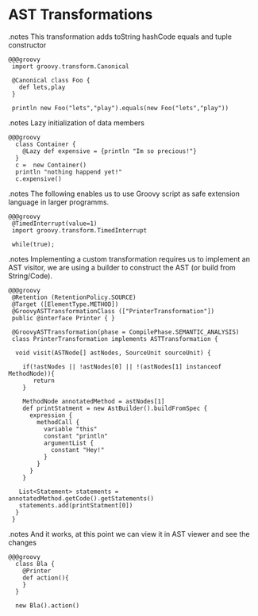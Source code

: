 <!SLIDE title>
# AST Transformations #

<!SLIDE  execute smaller>
.notes This transformation adds toString hashCode equals and tuple constructor

    @@@groovy
     import groovy.transform.Canonical

     @Canonical class Foo {
       def lets,play
     }

     println new Foo("lets","play").equals(new Foo("lets","play"))


<!SLIDE  execute smaller>
.notes Lazy initialization of data members

    @@@groovy
      class Container {
        @Lazy def expensive = {println "Im so precious!"}
      }
      c =  new Container()
      println "nothing happend yet!"
      c.expensive() 


<!SLIDE  execute>
.notes The following enables us to use Groovy script as safe extension language in larger programms.

    @@@groovy
     @TimedInterrupt(value=1)
     import groovy.transform.TimedInterrupt

     while(true); 


<!SLIDE smaller>
.notes Implementing a custom transformation requires us to implement an AST visitor, we are using a builder to construct the AST (or build from String/Code).

    @@@groovy
     @Retention (RetentionPolicy.SOURCE)
     @Target ([ElementType.METHOD])
     @GroovyASTTransformationClass (["PrinterTransformation"])
     public @interface Printer { }

     @GroovyASTTransformation(phase = CompilePhase.SEMANTIC_ANALYSIS)
     class PrinterTransformation implements ASTTransformation {

      void visit(ASTNode[] astNodes, SourceUnit sourceUnit) {

        if(!astNodes || !astNodes[0] || !(astNodes[1] instanceof MethodNode)){
           return
        }

        MethodNode annotatedMethod = astNodes[1]
        def printStatment = new AstBuilder().buildFromSpec {
          expression {
            methodCall {
              variable "this"
              constant "println"
              argumentList {
                constant "Hey!"
              }
            }
          }
        }

       List<Statement> statements = annotatedMethod.getCode().getStatements()
       statements.add(printStatment[0])
      }
     }

<!SLIDE execute smaller>
.notes And it works, at this point we can view it in AST viewer and see the changes

    @@@groovy
      class Bla {
        @Printer
        def action(){
        }
      }

      new Bla().action()

